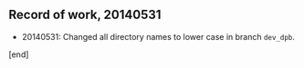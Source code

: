 ## Record of work, 20140531

 * 20140531: Changed all directory names to lower case in branch `dev_dpb`.

[end]
